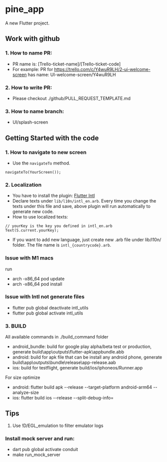 # pine_app

A new Flutter project.

## Work with github

### 1. How to name PR:

- PR name is: [Trello-ticket-name]/[Trello-ticket-code]
- For example: PR for https://trello.com/c/Y4wuR9LH/2-ui-welcome-screen has name: UI-welcome-screen/Y4wuR9LH

### 2. How to write PR:

- Please checkout ./github/PULL_REQUEST_TEMPLATE.md

### 3. How to name branch:

- UI/splash-screen

## Getting Started with the code

### 1. How to navigate to new screen

- Use the `navigateTo` method.

```
navigateTo(YourScreen());
```

### 2. Localization

- You have to install the plugin: [Flutter Intl](https://plugins.jetbrains.com/plugin/13666-flutter-intl)
- Declare texts under `lib/l10n/intl_en.arb`. Every time you change the texts under this file and save, above plugin will run automatically to generate new code.
- How to use localized texts:

```
// yourKey is the key you defined in intl_en.arb
Text(S.current.yourKey);
```

- If you want to add new language, just create new .arb file under lib/l10n/ folder. The file name is `intl_{countrycode}.arb`.

### Issue with M1 macs

run

- arch -x86_64 pod update
- arch -x86_64 pod install

### Issue with Intl not generate files

- flutter pub global deactivate intl_utils
- flutter pub global activate intl_utils

### 3. BUILD

All available commands in ./build_command folder

- android_bundle: build for google play alpha/beta test or production, generate build\app\outputs\flutter-apk\appbundle.abb
- android: build for apk file that can be install any android phone, generate build\app\outputs\bundle\release\app-release.aab
- ios: build for testflight, generate build/ios/iphoneos/Runner.app

For size optimize

- android: flutter build apk --release --target-platform android-arm64 --analyze-size
- ios: flutter build ios --release --split-debug-info=

## Tips

1. Use !D/EGL_emulation to filter emulator logs

### Install mock server and run:

- dart pub global activate conduit
- make run_mock_server

